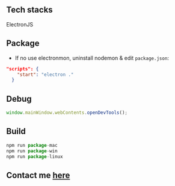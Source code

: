 ## Tech stacks
ElectronJS

## Package
- If no use electronmon, uninstall nodemon & edit `package.json`:
```json
"scripts": {
    "start": "electron ."
  }
```
## Debug
```js
window.mainWindow.webContents.openDevTools();
```
## Build
```js
npm run package-mac
npm run package-win
npm run package-linux
```

## Contact me [here](https://haodev.wordpress.com/me/)